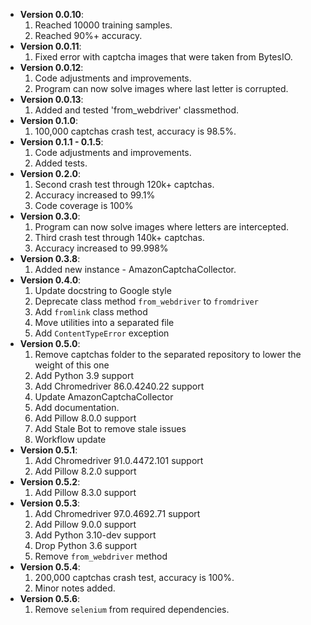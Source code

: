 + **Version 0.0.10**:
  1. Reached 10000 training samples.
  2. Reached 90%+ accuracy.
+ **Version 0.0.11**:
  1. Fixed error with captcha images that were taken from BytesIO.
+ **Version 0.0.12**:
  1. Code adjustments and improvements.
  2. Program can now solve images where last letter is corrupted.
+ **Version 0.0.13**:
  1. Added and tested 'from_webdriver' classmethod.
+ **Version 0.1.0**:
  1. 100,000 captchas crash test, accuracy is 98.5%.
+ **Version 0.1.1 - 0.1.5**:
  1. Code adjustments and improvements.
  2. Added tests.
+ **Version 0.2.0**:
  1. Second crash test through 120k+ captchas.
  2. Accuracy increased to 99.1%
  3. Code coverage is 100%
+ **Version 0.3.0**:
  1. Program can now solve images where letters are intercepted.
  2. Third crash test through 140k+ captchas.
  3. Accuracy increased to 99.998%
+ **Version 0.3.8**:
  1. Added new instance - AmazonCaptchaCollector.
+ **Version 0.4.0**:
  1. Update docstring to Google style
  2. Deprecate class method `from_webdriver` to `fromdriver`
  3. Add `fromlink` class method
  4. Move utilities into a separated file
  5. Add `ContentTypeError` exception
+ **Version 0.5.0**:
  1. Remove captchas folder to the separated repository to lower the weight of this one
  2. Add Python 3.9 support
  3. Add Chromedriver 86.0.4240.22 support
  4. Update AmazonCaptchaCollector
  5. Add documentation.
  6. Add Pillow 8.0.0 support
  7. Add Stale Bot to remove stale issues
  8. Workflow update
+ **Version 0.5.1**:
  1. Add Chromedriver 91.0.4472.101 support
  2. Add Pillow 8.2.0 support
+ **Version 0.5.2**:
  1. Add Pillow 8.3.0 support
+ **Version 0.5.3**:
  1. Add Chromedriver 97.0.4692.71 support
  2. Add Pillow 9.0.0 support
  3. Add Python 3.10-dev support
  4. Drop Python 3.6 support
  5. Remove `from_webdriver` method
+ **Version 0.5.4**:
  1. 200,000 captchas crash test, accuracy is 100%.
  2. Minor notes added.
+ **Version 0.5.6**:
  1. Remove `selenium` from required dependencies.
